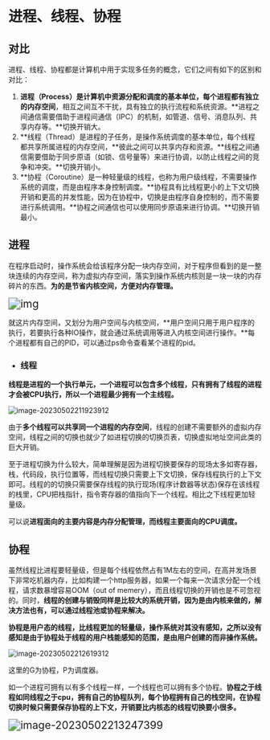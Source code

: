 # 进程、线程、协程

## 对比

进程、线程、协程都是计算机中用于实现多任务的概念，它们之间有如下的区别和对比：

1. **进程（Process）是计算机中资源分配和调度的基本单位，每个进程都有独立的内存空间**，相互之间互不干扰，具有独立的执行流程和系统资源。**进程之间通信需要借助于进程间通信（IPC）的机制，如管道、信号、消息队列、共享内存等。**切换开销大。
2. **线程（Thread）是进程的子任务，是操作系统调度的基本单位，每个线程都共享所属进程的内存空间，**彼此之间可以共享内存和资源。**线程之间通信需要借助于同步原语（如锁、信号量等）来进行协调，以防止线程之间的竞争和冲突。**切换开销小。
3. **协程（Coroutine）是一种轻量级的线程，也称为用户级线程，不需要操作系统的调度，而是由程序本身控制调度。**协程具有比线程更小的上下文切换开销和更高的并发性能，因为在协程中，切换是由程序自身控制的，而不需要进行系统调用。**协程之间通信也可以使用同步原语来进行协调。**切换开销最小。

## 进程

在程序启动时，操作系统会给该程序分配一块内存空间，对于程序但看到的是一整块连续的内存空间，称为虚拟内存空间，落实到操作系统内核则是一块一块的内存碎片的东西。**为的是节省内核空间，方便对内存管理。**

<img src="https://s2.loli.net/2023/05/02/ZxIedwNbiCkgEuQ.jpg" alt="img" style="zoom:150%;" />

就这片内存空间，又划分为用户空间与内核空间，**用户空间只用于用户程序的执行，若要执行各种IO操作，就会通过系统调用等进入内核空间进行操作。**每个进程都有自己的PID，可以通过ps命令查看某个进程的pid。

- ### 线程

​		**线程是进程的一个执行单元，一个进程可以包含多个线程，只有拥有了线程的进程才会被CPU执行，所以一个进程最少拥有一个主线程。**

![image-20230502211923912](https://s2.loli.net/2023/05/02/61e7zJ4XOxE2dtK.png)

​		由于**多个线程可以共享同一个进程的内存空间**，线程的创建不需要额外的虚拟内存空间，线程之间的切换也就少了如进程切换的切换页表，切换虚拟地址空间此类的巨大开销。

​		至于进程切换为什么较大，简单理解是因为进程切换要保存的现场太多如寄存器，栈，代码段，执行位置等，而线程切换只需要上下文切换，保存线程执行的上下文即可。线程的的切换只需要保存线程的执行现场(程序计数器等状态)保存在该线程的栈里，CPU把栈指针，指令寄存器的值指向下一个线程。相比之下线程更加轻量级。

​		可以说**进程面向的主要内容是内存分配管理，而线程主要面向的CPU调度。**

## 协程

​		虽然线程比进程要轻量级，但是每个线程依然占有1M左右的空间，在高并发场景下非常吃机器内存，比如构建一个http服务器，如果一个每来一次请求分配一个线程，请求数暴增容易OOM（out of memery），而且线程切换的开销也是不可忽视的。同时，**线程的创建与销毁同样是比较大的系统开销，因为是由内核来做的，解决方法也有，可以通过线程池或协程来解决。**

​		**协程是用户态的线程，比线程更加的轻量级，操作系统对其没有感知，之所以没有感知是由于协程处于线程的用户栈能感知的范围，是由用户创建的而非操作系统。**

![image-20230502212619312](https://s2.loli.net/2023/05/02/1WIzjtgmQoT8i4e.png)

这里的G为协程，P为调度器。

如一个进程可拥有以有多个线程一样，一个线程也可以拥有多个协程。**协程之于线程如同线程之于cpu，拥有自己的协程队列，每个协程拥有自己的栈空间，在协程切换时候只需要保存协程的上下文，开销要比内核态的线程切换要小很多。**

<img src="https://s2.loli.net/2023/05/02/eRsPlf1moMW2jUB.png" alt="image-20230502213247399" style="zoom:150%;" />